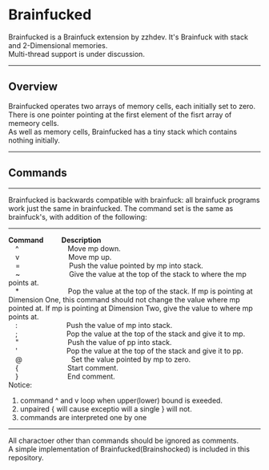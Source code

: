 # Brainfucked

Brainfucked is a Brainfuck extension by zzhdev. It's Brainfuck with stack and 2-Dimensional memories.  
Multi-thread support is under discussion.
***

## Overview

Brainfucked operates two arrays of memory cells, each initially set to zero. There is one pointer pointing at the first element of the fisrt array of memeory cells.  
As well as memory cells, Brainfucked has a tiny stack which contains nothing initially.
***

## Commands

***
Brainfucked is backwards compatible with brainfuck: all brainfuck programs work just the same in brainfucked. The command set is the same as brainfuck's, with addition of the following:  
***
**Command** &emsp;&emsp; **Description**  
&emsp;^&emsp;&emsp;&emsp;&emsp;&emsp;&emsp;&emsp;Move mp down.  
&emsp;v&emsp;&emsp;&emsp;&emsp;&emsp;&emsp;&emsp;Move mp up.  
&emsp;=&emsp;&emsp;&emsp;&emsp;&emsp;&emsp;&emsp;Push the value pointed by mp into stack.  
&emsp;~&emsp;&emsp;&emsp;&emsp;&emsp;&emsp;&emsp;Give the value at the top of the stack to where the mp points at.  
&emsp;*&emsp;&emsp;&emsp;&emsp;&emsp;&emsp;&emsp;Pop the value at the top of the stack. If mp is pointing at Dimension One, this command should not change the value where mp pointed at. If mp is pointing at Dimension Two, give the value to where mp points at.  
&emsp;:&emsp;&emsp;&emsp;&emsp;&emsp;&emsp;&emsp;Push the value of mp into stack.  
&emsp;;&emsp;&emsp;&emsp;&emsp;&emsp;&emsp;&emsp;Pop the value at the top of the stack and give it to mp.  
&emsp;"&emsp;&emsp;&emsp;&emsp;&emsp;&emsp;&emsp;Push the value of pp into stack.  
&emsp;'&emsp;&emsp;&emsp;&emsp;&emsp;&emsp;&emsp;Pop the value at the top of the stack and give it to pp.  
&emsp;@&emsp;&emsp;&emsp;&emsp;&emsp;&emsp;&emsp;Set the value pointed by mp to zero.  
&emsp;{&emsp;&emsp;&emsp;&emsp;&emsp;&emsp;&emsp;Start comment.  
&emsp;}&emsp;&emsp;&emsp;&emsp;&emsp;&emsp;&emsp;End comment.  
Notice:  

1. command ^ and v loop when upper(lower) bound is exeeded.
2. unpaired { will cause exceptio will a single } will not.
3. commands are interpreted one by one

***
All charactoer other than commands should be ignored as comments.  
A simple implementation of Brainfucked(Brainshocked) is included in this repository.

